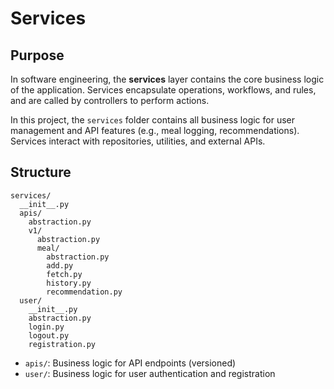 # Services

## Purpose

In software engineering, the **services** layer contains the core business logic of the application. Services encapsulate operations, workflows, and rules, and are called by controllers to perform actions.

In this project, the `services` folder contains all business logic for user management and API features (e.g., meal logging, recommendations). Services interact with repositories, utilities, and external APIs.

## Structure

```
services/
  __init__.py
  apis/
    abstraction.py
    v1/
      abstraction.py
      meal/
        abstraction.py
        add.py
        fetch.py
        history.py
        recommendation.py
  user/
    __init__.py
    abstraction.py
    login.py
    logout.py
    registration.py
```

- `apis/`: Business logic for API endpoints (versioned)
- `user/`: Business logic for user authentication and registration 